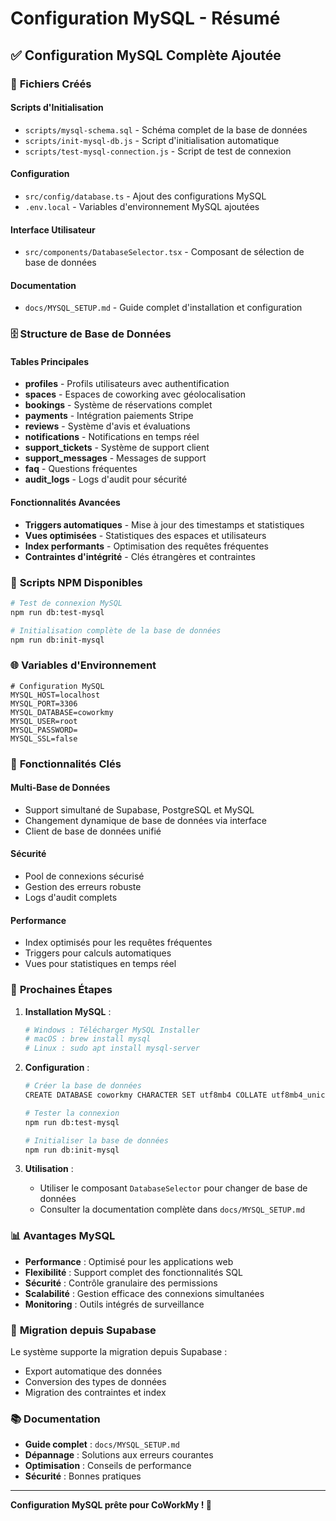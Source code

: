 # Configuration MySQL - Résumé

## ✅ **Configuration MySQL Complète Ajoutée**

### 📁 **Fichiers Créés**

#### Scripts d'Initialisation
- `scripts/mysql-schema.sql` - Schéma complet de la base de données
- `scripts/init-mysql-db.js` - Script d'initialisation automatique
- `scripts/test-mysql-connection.js` - Script de test de connexion

#### Configuration
- `src/config/database.ts` - Ajout des configurations MySQL
- `.env.local` - Variables d'environnement MySQL ajoutées

#### Interface Utilisateur
- `src/components/DatabaseSelector.tsx` - Composant de sélection de base de données

#### Documentation
- `docs/MYSQL_SETUP.md` - Guide complet d'installation et configuration

### 🗄️ **Structure de Base de Données**

#### Tables Principales
- **profiles** - Profils utilisateurs avec authentification
- **spaces** - Espaces de coworking avec géolocalisation
- **bookings** - Système de réservations complet
- **payments** - Intégration paiements Stripe
- **reviews** - Système d'avis et évaluations
- **notifications** - Notifications en temps réel
- **support_tickets** - Système de support client
- **support_messages** - Messages de support
- **faq** - Questions fréquentes
- **audit_logs** - Logs d'audit pour sécurité

#### Fonctionnalités Avancées
- **Triggers automatiques** - Mise à jour des timestamps et statistiques
- **Vues optimisées** - Statistiques des espaces et utilisateurs
- **Index performants** - Optimisation des requêtes fréquentes
- **Contraintes d'intégrité** - Clés étrangères et contraintes

### 🔧 **Scripts NPM Disponibles**

```bash
# Test de connexion MySQL
npm run db:test-mysql

# Initialisation complète de la base de données
npm run db:init-mysql
```

### 🌐 **Variables d'Environnement**

```env
# Configuration MySQL
MYSQL_HOST=localhost
MYSQL_PORT=3306
MYSQL_DATABASE=coworkmy
MYSQL_USER=root
MYSQL_PASSWORD=
MYSQL_SSL=false
```

### 🎯 **Fonctionnalités Clés**

#### Multi-Base de Données
- Support simultané de Supabase, PostgreSQL et MySQL
- Changement dynamique de base de données via interface
- Client de base de données unifié

#### Sécurité
- Pool de connexions sécurisé
- Gestion des erreurs robuste
- Logs d'audit complets

#### Performance
- Index optimisés pour les requêtes fréquentes
- Triggers pour calculs automatiques
- Vues pour statistiques en temps réel

### 🚀 **Prochaines Étapes**

1. **Installation MySQL** :
   ```bash
   # Windows : Télécharger MySQL Installer
   # macOS : brew install mysql
   # Linux : sudo apt install mysql-server
   ```

2. **Configuration** :
   ```bash
   # Créer la base de données
   CREATE DATABASE coworkmy CHARACTER SET utf8mb4 COLLATE utf8mb4_unicode_ci;
   
   # Tester la connexion
   npm run db:test-mysql
   
   # Initialiser la base de données
   npm run db:init-mysql
   ```

3. **Utilisation** :
   - Utiliser le composant `DatabaseSelector` pour changer de base de données
   - Consulter la documentation complète dans `docs/MYSQL_SETUP.md`

### 📊 **Avantages MySQL**

- **Performance** : Optimisé pour les applications web
- **Flexibilité** : Support complet des fonctionnalités SQL
- **Sécurité** : Contrôle granulaire des permissions
- **Scalabilité** : Gestion efficace des connexions simultanées
- **Monitoring** : Outils intégrés de surveillance

### 🔄 **Migration depuis Supabase**

Le système supporte la migration depuis Supabase :
- Export automatique des données
- Conversion des types de données
- Migration des contraintes et index

### 📚 **Documentation**

- **Guide complet** : `docs/MYSQL_SETUP.md`
- **Dépannage** : Solutions aux erreurs courantes
- **Optimisation** : Conseils de performance
- **Sécurité** : Bonnes pratiques

---

**Configuration MySQL prête pour CoWorkMy ! 🎉**
